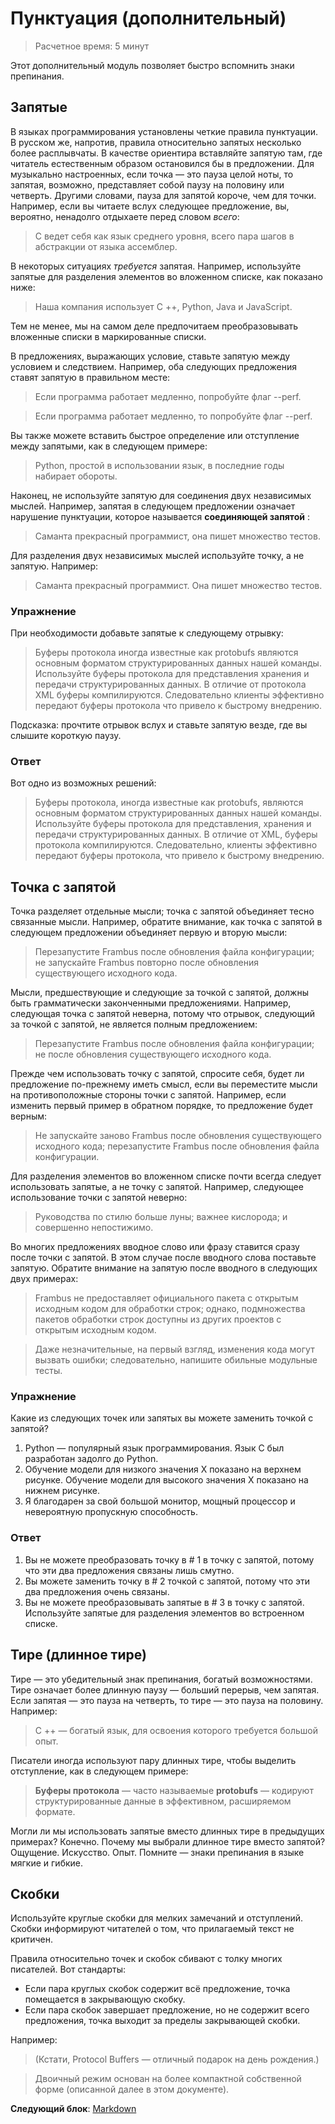 # Пунктуация (дополнительный)

> Расчетное время: 5 минут

Этот дополнительный модуль позволяет быстро вспомнить знаки препинания.

## Запятые

В языках программирования установлены четкие правила пунктуации. В русском же, напротив, правила относительно запятых несколько более расплывчаты. В качестве ориентира вставляйте запятую там, где читатель естественным образом остановился бы в предложении. Для музыкально настроенных, если точка — это пауза целой ноты, то запятая, возможно, представляет собой паузу на половину или четверть. Другими словами, пауза для запятой короче, чем для точки. Например, если вы читаете вслух следующее предложение, вы, вероятно, ненадолго отдыхаете перед словом *всего*:

> C ведет себя как язык среднего уровня, всего пара шагов в абстракции от языка ассемблер.

В некоторых ситуациях *требуется* запятая. Например, используйте запятые для разделения элементов во вложенном списке, как показано ниже:

> Наша компания использует C ++, Python, Java и JavaScript.

Тем не менее, мы на самом деле предпочитаем преобразовывать вложенные списки в маркированные списки.

В предложениях, выражающих условие, ставьте запятую между условием и следствием. Например, оба следующих предложения ставят запятую в правильном месте:

> Если программа работает медленно, попробуйте флаг --perf.

> Если программа работает медленно, то попробуйте флаг --perf.

Вы также можете вставить быстрое определение или отступление между запятыми, как в следующем примере:

> Python, простой в использовании язык, в последние годы набирает обороты.

Наконец, не используйте запятую для соединения двух независимых мыслей. Например, запятая в следующем предложении означает нарушение пунктуации, которое называется **соединяющей запятой** :

> Саманта прекрасный программист, она пишет множество тестов.

Для разделения двух независимых мыслей используйте точку, а не запятую. Например:

> Саманта прекрасный программист. Она пишет множество тестов.

### Упражнение

При необходимости добавьте запятые к следующему отрывку:

> Буферы протокола иногда известные как protobufs являются основным форматом структурированных данных нашей команды. Используйте буферы протокола для представления хранения и передачи структурированных данных. В отличие от протокола XML буферы компилируются. Следовательно клиенты эффективно передают буферы протокола что привело к быстрому внедрению.

Подсказка: прочтите отрывок вслух и ставьте запятую везде, где вы слышите короткую паузу.

### Ответ

Вот одно из возможных решений:

> Буферы протокола, иногда известные как protobufs, являются основным форматом структурированных данных нашей команды. Используйте буферы протокола для представления, хранения и передачи структурированных данных. В отличие от XML, буферы протокола компилируются. Следовательно, клиенты эффективно передают буферы протокола, что привело к быстрому внедрению.

## Точка с запятой

Точка разделяет отдельные мысли; точка с запятой объединяет тесно связанные мысли. Например, обратите внимание, как точка с запятой в следующем предложении объединяет первую и вторую мысли:

> Перезапустите Frambus после обновления файла конфигурации; не запускайте Frambus повторно после обновления существующего исходного кода.

Мысли, предшествующие и следующие за точкой с запятой, должны быть грамматически законченными предложениями. Например, следующая точка с запятой неверна, потому что отрывок, следующий за точкой с запятой, не является полным предложением:

> Перезапустите Frambus после обновления файла конфигурации; не после обновления существующего исходного кода.

Прежде чем использовать точку с запятой, спросите себя, будет ли предложение по-прежнему иметь смысл, если вы переместите мысли на противоположные стороны точки с запятой. Например, если изменить первый пример в обратном порядке, то предложение будет верным:

> Не запускайте заново Frambus после обновления существующего исходного кода; перезапустите Frambus после обновления файла конфигурации.

Для разделения элементов во вложенном списке почти всегда следует использовать запятые, а не точку с запятой. Например, следующее использование точки с запятой неверно:

> Руководства по стилю больше луны; важнее кислорода; и совершенно непостижимо.

Во многих предложениях вводное слово или фразу ставится сразу после точки с запятой. В этом случае после вводного слова поставьте запятую. Обратите внимание на запятую после вводного в следующих двух примерах:

> Frambus не предоставляет официального пакета с открытым исходным кодом для обработки строк; однако, подмножества пакетов обработки строк доступны из других проектов с открытым исходным кодом.

> Даже незначительные, на первый взгляд, изменения кода могут вызвать ошибки; следовательно, напишите обильные модульные тесты.

### Упражнение

Какие из следующих точек или запятых вы можете заменить точкой с запятой?

1. Python — популярный язык программирования. Язык C был разработан задолго до Python.
2. Обучение модели для низкого значения X показано на верхнем рисунке. Обучение модели для высокого значения X показано на нижнем рисунке.
3. Я благодарен за свой большой монитор, мощный процессор и невероятную пропускную способность.

### Ответ

1. Вы не можете преобразовать точку в # 1 в точку с запятой, потому что эти два предложения связаны лишь смутно.
2. Вы можете заменить точку в # 2 точкой с запятой, потому что эти два предложения очень связаны.
3. Вы не можете преобразовывать запятые в # 3 в точку с запятой. Используйте запятые для разделения элементов во встроенном списке.

## Тире (длинное тире)

Тире — это убедительный знак препинания, богатый возможностями. Тире означает более длинную паузу — больший перерыв, чем запятая. Если запятая — это пауза на четверть, то тире — это пауза на половину. Например:

> C ++ — богатый язык, для освоения которого требуется большой опыт.

Писатели иногда используют пару длинных тире, чтобы выделить отступление, как в следующем примере:

> **Буферы протокола** — часто называемые **protobufs** — кодируют структурированные данные в эффективном, расширяемом формате.

Могли ли мы использовать запятые вместо длинных тире в предыдущих примерах? Конечно. Почему мы выбрали длинное тире вместо запятой? Ощущение. Искусство. Опыт. Помните — знаки препинания в языке мягкие и гибкие.

## Скобки

Используйте круглые скобки для мелких замечаний и отступлений. Скобки информируют читателей о том, что прилагаемый текст не критичен.

Правила относительно точек и скобок сбивают с толку многих писателей. Вот стандарты:

- Если пара круглых скобок содержит всё предложение, точка помещается в закрывающую скобку.
- Если пара скобок завершает предложение, но не содержит всего предложения, точка выходит за пределы закрывающей скобки.

Например:

> (Кстати, Protocol Buffers — отличный подарок на день рождения.)

> Двоичный режим основан на более компактной собственной форме (описанной далее в этом документе).

**Следующий блок**: [Markdown](Markdown.md)
